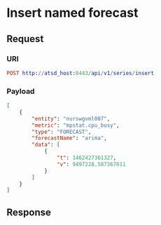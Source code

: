 # Insert named forecast

## Request
### URI
```elm
POST http://atsd_host:8443/api/v1/series/insert
```
### Payload
```json
[
    {
        "entity": "nurswgvml007",
        "metric": "mpstat.cpu_busy",
        "type": "FORECAST",
        "forecastName": "arima",
        "data": [
            {
                "t": 1462427361327,
                "v": 9497228.587367011
            }
        ]
    }
]
```
## Response 
```
```
